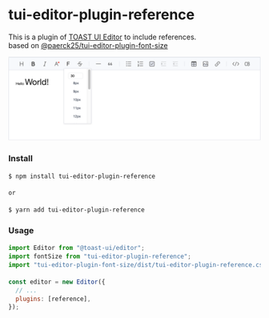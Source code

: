 # tui-editor-plugin-reference

This is a plugin of [TOAST UI Editor](https://github.com/nhn/tui.editor/tree/master/apps/editor) to include references.<br>
based on [@paerck25/tui-editor-plugin-font-size](https://github.com/paerck25/tui-editor-plugin-font-size)

![font-size](./readme_img.png)

### Install

```sh
$ npm install tui-editor-plugin-reference

or

$ yarn add tui-editor-plugin-reference
```

### Usage

```js
import Editor from "@toast-ui/editor";
import fontSize from "tui-editor-plugin-reference";
import "tui-editor-plugin-font-size/dist/tui-editor-plugin-reference.css";

const editor = new Editor({
  // ...
  plugins: [reference],
});
```
